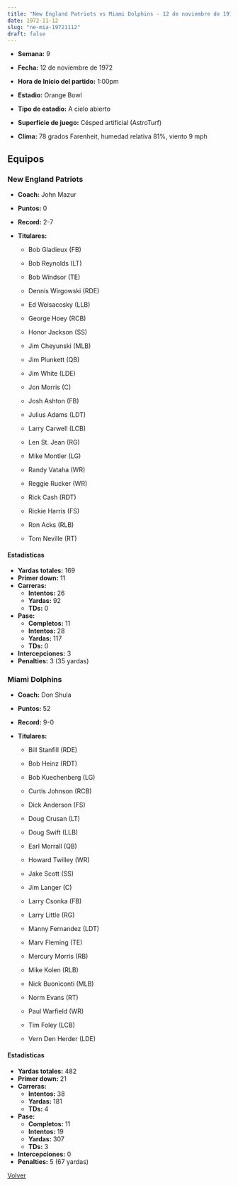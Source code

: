 ```yaml
---
title: "New England Patriots vs Miami Dolphins - 12 de noviembre de 1972"
date: 1972-11-12
slug: "ne-mia-19721112"
draft: false
---
```


* **Semana:** 9
* **Fecha:** 12 de noviembre de 1972

* **Hora de Inicio del partido:** 1:00pm
* **Estadio:** Orange Bowl
* **Tipo de estadio:** A cielo abierto
* **Superficie de juego:** Césped artificial (AstroTurf)
* **Clima:** 78 grados Farenheit, humedad relativa 81%, viento 9 mph

## Equipos


### New England Patriots
* **Coach:** John Mazur
* **Puntos:** 0
* **Record:** 2-7
* **Titulares:** 

  * Bob Gladieux (FB) 

  * Bob Reynolds (LT) 

  * Bob Windsor (TE) 

  * Dennis Wirgowski (RDE) 

  * Ed Weisacosky (LLB) 

  * George Hoey (RCB) 

  * Honor Jackson (SS) 

  * Jim Cheyunski (MLB) 

  * Jim Plunkett (QB) 

  * Jim White (LDE) 

  * Jon Morris (C) 

  * Josh Ashton (FB) 

  * Julius Adams (LDT) 

  * Larry Carwell (LCB) 

  * Len St. Jean (RG) 

  * Mike Montler (LG) 

  * Randy Vataha (WR) 

  * Reggie Rucker (WR) 

  * Rick Cash (RDT) 

  * Rickie Harris (FS) 

  * Ron Acks (RLB) 

  * Tom Neville (RT) 

#### Estadísticas
* **Yardas totales:** 169
* **Primer down:** 11
* **Carreras:**
  * **Intentos:** 26
  * **Yardas:** 92
  * **TDs:** 0
* **Pase:**
  * **Completos:** 11
  * **Intentos:** 28
  * **Yardas:** 117
  * **TDs:** 0
* **Intercepciones:** 3
* **Penalties:** 3 (35 yardas)

### Miami Dolphins
* **Coach:** Don Shula
* **Puntos:** 52
* **Record:** 9-0
* **Titulares:** 

  * Bill Stanfill (RDE) 

  * Bob Heinz (RDT) 

  * Bob Kuechenberg (LG) 

  * Curtis Johnson (RCB) 

  * Dick Anderson (FS) 

  * Doug Crusan (LT) 

  * Doug Swift (LLB) 

  * Earl Morrall (QB) 

  * Howard Twilley (WR) 

  * Jake Scott (SS) 

  * Jim Langer (C) 

  * Larry Csonka (FB) 

  * Larry Little (RG) 

  * Manny Fernandez (LDT) 

  * Marv Fleming (TE) 

  * Mercury Morris (RB) 

  * Mike Kolen (RLB) 

  * Nick Buoniconti (MLB) 

  * Norm Evans (RT) 

  * Paul Warfield (WR) 

  * Tim Foley (LCB) 

  * Vern Den Herder (LDE) 

#### Estadísticas
* **Yardas totales:** 482
* **Primer down:** 21
* **Carreras:**
  * **Intentos:** 38
  * **Yardas:** 181
  * **TDs:** 4
* **Pase:**
  * **Completos:** 11
  * **Intentos:** 19
  * **Yardas:** 307
  * **TDs:** 3
* **Intercepciones:** 0
* **Penalties:** 5 (67 yardas)


[Volver](/historia/1972)
